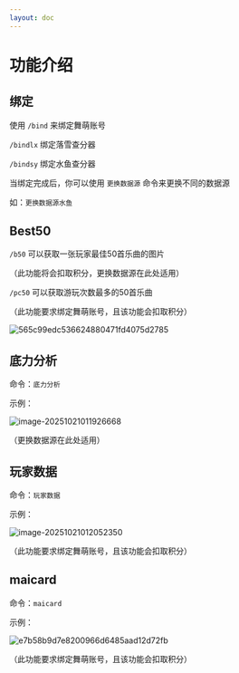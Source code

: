 ```yaml
---
layout: doc
---
```

# 功能介绍
## 绑定

使用  `/bind` 来绑定舞萌账号

`/bindlx` 绑定落雪查分器

`/bindsy` 绑定水鱼查分器

当绑定完成后，你可以使用 `更换数据源` 命令来更换不同的数据源

如：`更换数据源水鱼`

## Best50

`/b50` 可以获取一张玩家最佳50首乐曲的图片

（此功能将会扣取积分，更换数据源在此处适用）

`/pc50` 可以获取游玩次数最多的50首乐曲

（此功能要求绑定舞萌账号，且该功能会扣取积分）

![565c99edc536624880471fd4075d2785](https://cn-sy1.rains3.com/takesbot/2025/10/565c99edc536624880471fd4075d2785.png)

## 底力分析

命令：`底力分析`

示例：

![image-20251021011926668](https://cn-sy1.rains3.com/takesbot/2025/10/941ee117995760a3a9d112ad4fd9b278.png)

（更换数据源在此处适用）

## 玩家数据

命令：`玩家数据`

示例：

![image-20251021012052350](https://cn-sy1.rains3.com/takesbot/2025/10/c9190a1627385c7eb9985852732a8876.png)

（此功能要求绑定舞萌账号，且该功能会扣取积分）

## maicard

命令：`maicard`

示例：

![e7b58b9d7e8200966d6485aad12d72fb](https://cn-sy1.rains3.com/takesbot/2025/10/e7b58b9d7e8200966d6485aad12d72fb.png)

（此功能要求绑定舞萌账号，且该功能会扣取积分）